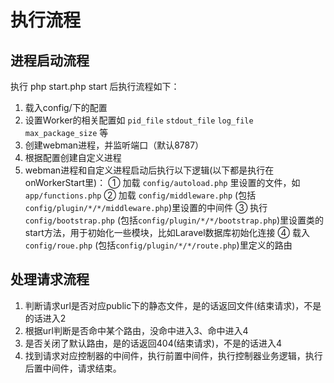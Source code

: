 # 执行流程

## 进程启动流程

执行 php start.php start 后执行流程如下：

1. 载入config/下的配置
2. 设置Worker的相关配置如 `pid_file` `stdout_file` `log_file` `max_package_size` 等
3. 创建webman进程，并监听端口（默认8787）
4. 根据配置创建自定义进程
5. webman进程和自定义进程启动后执行以下逻辑(以下都是执行在onWorkerStart里)：
  ① 加载 `config/autoload.php` 里设置的文件，如 `app/functions.php`
  ② 加载 `config/middleware.php` (包括`config/plugin/*/*/middleware.php`)里设置的中间件
  ③ 执行 `config/bootstrap.php` (包括`config/plugin/*/*/bootstrap.php`)里设置类的start方法，用于初始化一些模块，比如Laravel数据库初始化连接
  ④ 载入 `config/roue.php` (包括`config/plugin/*/*/route.php`)里定义的路由

## 处理请求流程
1. 判断请求url是否对应public下的静态文件，是的话返回文件(结束请求)，不是的话进入2
2. 根据url判断是否命中某个路由，没命中进入3、命中进入4
3. 是否关闭了默认路由，是的话返回404(结束请求)，不是的话进入4
4. 找到请求对应控制器的中间件，执行前置中间件，执行控制器业务逻辑，执行后置中间件，请求结束。
